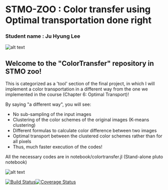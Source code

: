 # STMO-ZOO : Color transfer using Optimal transportation done right

### Student name : Ju Hyung Lee

![alt text](https://github.com/juhlee/ColorTransfer.jl/blob/master/figs/choosing-color-scheme-368x246.png)

<h2> Welcome to the "ColorTransfer" repository in STMO zoo! </h2>

This is categorized as a 'tool' section of the final project, in which I will implement a color transportation in a different way from the one we implemented in the course (Chapter 6: Optimal Transport)!

By saying "a different way", you will see:

- No sub-sampling of the input images
- Clustering of the color schemes of the original images (K-means clustering)
- Different formulas to calculate color difference between two images
- Optimal transport between the clustered color schemes rather than for all pixels
- Thus, much faster execution of the codes!

All the necessary codes are in notebook/colortransfer.jl (Stand-alone pluto notebook)

![alt text](https://github.com/juhlee/ColorTransfer.jl/blob/master/figs/nutshell.png)

[![Build Status](https://travis-ci.org/MichielStock/STMOZOO.svg?branch=master)](https://travis-ci.org/MichielStock/STMOZOO)[![Coverage Status](https://coveralls.io/repos/github/MichielStock/STMOZOO/badge.svg?branch=master)](https://coveralls.io/github/MichielStock/STMOZOO?branch=master) 
